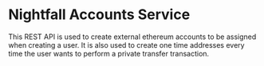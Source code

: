 # Nightfall Accounts Service

This REST API is used to create external ethereum accounts to be assigned when creating a user. It
is also used to create one time addresses every time the user wants to perform a private transfer
transaction.
